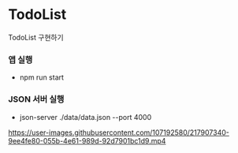 # TodoList

TodoList 구현하기

### 앱 실행

- npm run start

### JSON 서버 실행

- json-server ./data/data.json --port 4000

https://user-images.githubusercontent.com/107192580/217907340-9ee4fe80-055b-4e61-989d-92d7901bc1d9.mp4
